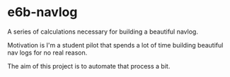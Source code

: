 # e6b-navlog
A series of calculations necessary for building a beautiful navlog.

Motivation is I'm a student pilot that spends a lot of time building beautiful nav logs for no real reason.

The aim of this project is to automate that process a bit. 

